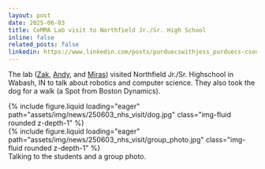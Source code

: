 ```yaml
---
layout: post
date: 2025-06-03
title: CoMMA Lab visit to Northfield Jr./Sr. High School
inline: false
related_posts: false
linkedin: https://www.linkedin.com/posts/purduecswithjess_purduecs-csoutreach-aiethics-activity-7337886747642474496-5qOx?utm_source=share&utm_medium=member_desktop&rcm=ACoAAEc5N6ABK7LXY73p6E57GdRk_3yLdOp75kk
---
```


The lab ([Zak](/members/kingston), [Andy](/members/andy), and [Miras](/members/miras)) visited Northfield Jr./Sr. Highschool in Wabash, IN to talk about robotics and computer science.
They also took the dog for a walk (a Spot from Boston Dynamics).

<div class="row mt-3 justify-content-center">
    <div class="col-sm mt-3 mt-md-0">
        {% include figure.liquid loading="eager" path="assets/img/news/250603_nhs_visit/dog.jpg" class="img-fluid rounded z-depth-1" %}
    </div>
    <div class="col-sm mt-3 mt-md-0">
        {% include figure.liquid loading="eager" path="assets/img/news/250603_nhs_visit/group_photo.jpg" class="img-fluid rounded z-depth-1" %}
    </div>
</div>
<div class="caption text-center">
Talking to the students and a group photo.
</div>
